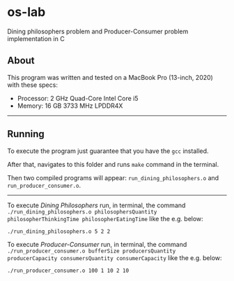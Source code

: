 # os-lab

Dining philosophers problem and Producer-Consumer problem implementation in C

## About

This program was written and tested on a MacBook Pro (13-inch, 2020) with these specs:

- Processor: 2 GHz Quad-Core Intel Core i5
- Memory: 16 GB 3733 MHz LPDDR4X

---

## Running

To execute the program just guarantee that you have the `gcc` installed.

After that, navigates to this folder and runs `make` command in the terminal.

Then two compiled programs will appear: `run_dining_philosophers.o` and `run_producer_consumer.o`.

---

To execute *Dining Philosophers* run, in terminal, the command `./run_dining_philosophers.o philosophersQuantity philosopherThinkingTime philosopherEatingTime` like the e.g. below:

    ./run_dining_philosophers.o 5 2 2

To execute *Producer-Consumer* run, in terminal, the command `./run_producer_consumer.o bufferSize producersQuantity producerCapacity consumersQuantity consumerCapacity` like the e.g. below:

    ./run_producer_consumer.o 100 1 10 2 10

